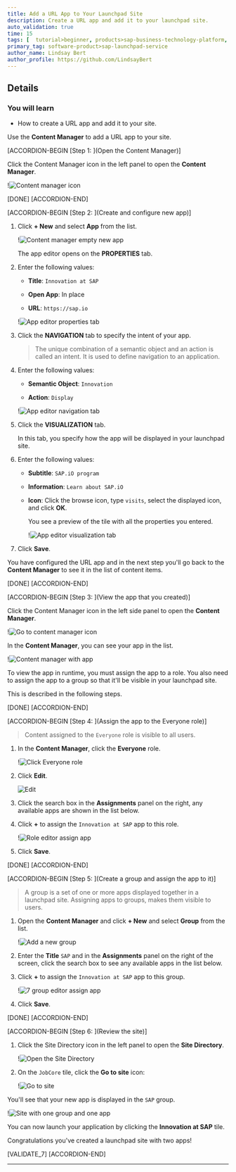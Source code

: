 ```yaml
---
title: Add a URL App to Your Launchpad Site
description: Create a URL app and add it to your launchpad site.
auto_validation: true
time: 15
tags: [  tutorial>beginner, products>sap-business-technology-platform, products>sap-launchpad-service ]
primary_tag: software-product>sap-launchpad-service
author_name: Lindsay Bert
author_profile: https://github.com/LindsayBert
---
```



## Details
### You will learn
  - How to create a URL app and add it to your site.

Use the **Content Manager** to add a URL app to your site.

[ACCORDION-BEGIN [Step 1: ](Open the Content Manager)]

Click the Content Manager icon in the left panel to open the **Content Manager**.

!![Content manager icon](1-content-manager-icon.png)

[DONE]
[ACCORDION-END]

[ACCORDION-BEGIN [Step 2: ](Create and configure new app)]


1. Click **+ New** and select **App** from the list.

    !![Content manager empty new app](2-content-manager-empty-new-app.png)

    The app editor opens on the  **PROPERTIES** tab.

2. Enter the following values:

    * **Title**: `Innovation at SAP`  

    * **Open App**: In place

    * **URL**:  `https://sap.io`

    !![App editor properties tab](3-app-editor-properties.png)

3. Click the **NAVIGATION** tab to specify the intent of your app.

    > The unique combination of a semantic object and an action is called an intent. It is used to define navigation to an application.

4. Enter the following values:

     * **Semantic Object**: `Innovation`

     * **Action**:  `Display`

    !![App editor navigation tab](4-app-editor-navigation.png)

5. Click the **VISUALIZATION** tab.

    In this tab, you specify how the app will be displayed in your launchpad site.

6.  Enter the following values:

    * **Subtitle**: `SAP.iO program `

    * **Information**:  `Learn about SAP.iO`

    * **Icon**: Click the browse icon, type `visits`, select the displayed icon, and click **OK**.

      You see a preview of the tile with all the properties you entered.

      !![App editor visualization tab](5-app-editor-visualization.png)

7.  Click **Save**.

You have configured the URL app and in the next step you'll go back to the **Content Manager** to see it in the list of content items.



[DONE]
[ACCORDION-END]

[ACCORDION-BEGIN [Step 3: ](View the app that you created)]

Click the Content Manager icon in the left side panel to open the **Content Manager**.

!![Go to content manager icon](6-go-to-content-manager-icon.png)

In the **Content Manager**, you can see your app in the list.

!![Content manager with app](6-content-manager-with-app.png)


To view the app in runtime, you must assign the app to a role. You also need to assign the app to a group so that it'll be visible in your launchpad site.

This is described in the following steps.

[DONE]
[ACCORDION-END]

[ACCORDION-BEGIN [Step 4: ](Assign the app to the Everyone role)]


>Content assigned to the `Everyone` role is visible to all users.

1. In the **Content Manager**, click the **Everyone** role.

    !![Click Everyone role](8-everyone-role.png)

2. Click **Edit**.

    ![Edit](8a-click-edit.png)

3. Click the search box in the **Assignments** panel on the right, any available apps are shown in the list below.

4. Click **+** to assign the `Innovation at SAP` app to this role.

    !![Role editor assign app](8-role-editor-assign-app.png)

5. Click **Save**.

[DONE]
[ACCORDION-END]

[ACCORDION-BEGIN [Step 5: ](Create a group and assign the app to it)]


>A group is a set of one or more apps displayed together in a launchpad site. Assigning apps to groups, makes them visible to users.

1. Open the **Content Manager** and click **+ New** and select **Group** from the list.

    !![Add a new group](7-add-group.png)

2. Enter the **Title** `SAP` and in the **Assignments** panel on the right of the screen, click the search box to see any available apps in the list below.

3. Click **+** to assign the `Innovation at SAP` app to this group.

    !![7 group editor assign app](7-group-editor-assign-app.png)

4. Click **Save**.

[DONE]
[ACCORDION-END]



[ACCORDION-BEGIN [Step 6: ](Review the site)]

1. Click the Site Directory icon in the left panel to open the **Site Directory**.  

    !![Open the Site Directory](8a-open-site-directory.png)

2. On the `JobCore` tile, click the **Go to site** icon:

    !![Go to site](9-go-to-site-icon.png)

You'll see that your new app is displayed in the `SAP` group.

!![Site with one group and one app](10-site-with-groups.png)

You can now launch your application by clicking the **Innovation at SAP** tile.

Congratulations you've created a launchpad site with two apps!

[VALIDATE_7]
[ACCORDION-END]



---
